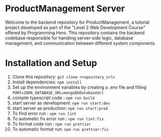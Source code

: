 # ProductManagement Server
Welcome to the backend repository for ProductManagement, a tutorial project developed as part of the "Level 2 Web Development Course" offered by Programming Hero.
This repository contains the backend codebase responsible for handling server-side logic, database management, and communication between different system components.

# Installation and Setup
1. Clone this repository: `git clone <repository_url>`
2. Install dependencies: `npm install`
3. Set up the environment variables by creating a .env file and filling `PORT=2000`, `DATABASE_URL=mongoDbDatabaseUrl`
4. compile typescript code : `npm run build`
5. start server as development: `npm run start:dev`
6. start server as production: `npm run start:prod`
7. To find error run : `npm run lint`
8. To automatic fix error run : `npm run lint:fix`
9. To format code run : `npm run prettier`
10. To automatic format run: `npm run prettier:fix`
